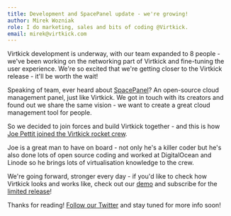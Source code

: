 ```yaml
---
title: Development and SpacePanel update - we're growing!
author: Mirek Wozniak
role: I do marketing, sales and bits of coding @Virtkick.
email: mirek@virtkick.com
---
```


Virtkick development is underway, with our team expanded to 8 people - we've been working on the networking part of Virtkick and fine-tuning the user experience. We're so excited that we're getting closer to the Virtkick release - it'll be worth the wait!

Speaking of team, ever heard about [SpacePanel](https://spacepanel.io)? An open-source cloud management panel, just like Virtkick. We got in touch with its creators and found out we share the same vision - we want to create a great cloud management tool for people. 

So we decided to join forces and build Virtkick together - and this is how [Joe Pettit joined the Virtkick rocket crew](https://www.virtkick.com/people.html).

Joe is a great man to have on board - not only he's a killer coder but he's also done lots of open source coding and worked at DigitalOcean and Linode so he brings lots of virtualisation knowledge to the crew.  

We're going forward, stronger every day - if you'd like to check how Virtkick looks and works like, check out our [demo](https://demo.virtkick.com) and subscribe for the [limited release](https://www.virtkick.com/pricing.html#release)!


Thanks for reading! [Follow our Twitter](http://twitter.com/virtkick) and stay tuned for more info soon!



